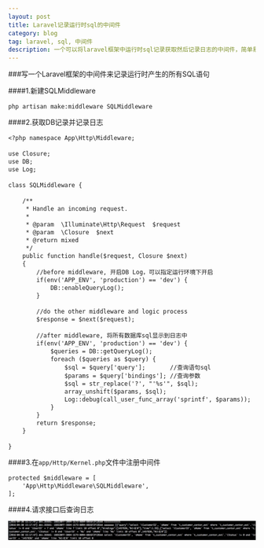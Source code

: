 ```yaml
---
layout: post
title: Laravel记录运行时sql的中间件
category: blog
tag: laravel, sql, 中间件
description: 一个可以将laravel框架中运行时sql记录获取然后记录日志的中间件，简单易用
---
```


###写一个Laravel框架的中间件来记录运行时产生的所有SQL语句

####1.新建SQLMiddleware

	php artisan make:middleware SQLMiddleware
	
####2.获取DB记录并记录日志

	<?php namespace App\Http\Middleware;

	use Closure;
	use DB;
	use Log;

	class SQLMiddleware {
	
		/**
		 * Handle an incoming request.
		 *
		 * @param  \Illuminate\Http\Request  $request
		 * @param  \Closure  $next
		 * @return mixed
		 */
		public function handle($request, Closure $next)
		{
			//before middleware, 开启DB Log，可以指定运行环境下开启
			if(env('APP_ENV', 'production') == 'dev') {
				DB::enableQueryLog();
			}
	
			//do the other middleware and logic process
			$response = $next($request);
	
			//after middleware, 将所有数据库sql显示到日志中
			if(env('APP_ENV', 'production') == 'dev') {
				$queries = DB::getQueryLog();
				foreach ($queries as $query) {
					$sql = $query['query'];       //查询语句sql
					$params = $query['bindings']; //查询参数
					$sql = str_replace('?', "'%s'", $sql);
					array_unshift($params, $sql);
					Log::debug(call_user_func_array('sprintf', $params));
				}
			}
			return $response;
		}
	
	}

####3.在```app/Http/Kernel.php```文件中注册中间件

	protected $middleware = [
		'App\Http\Middleware\SQLMiddleware',
	];

####4.请求接口后查询日志

![请求日志](images/laravel-sql-log-middleware.png)